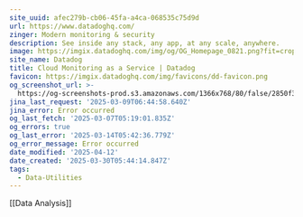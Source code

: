 ```yaml
---
site_uuid: afec279b-cb06-45fa-a4ca-068535c75d9d
url: https://www.datadoghq.com/
zinger: Modern monitoring & security
description: See inside any stack, any app, at any scale, anywhere.
image: https://imgix.datadoghq.com/img/og/OG_Homepage_0821.png?fit=crop&w=1200&h=630
site_name: Datadog
title: Cloud Monitoring as a Service | Datadog
favicon: https://imgix.datadoghq.com/img/favicons/dd-favicon.png
og_screenshot_url: >-
  https://og-screenshots-prod.s3.amazonaws.com/1366x768/80/false/2850f31e276b1d5ea84ab307c491a60a1ef46ea3c2986ceb55e478fa3cafd145.jpeg
jina_last_request: '2025-03-09T06:44:58.640Z'
jina_error: Error occurred
og_last_fetch: '2025-03-07T05:19:01.835Z'
og_errors: true
og_last_error: '2025-03-14T05:42:36.779Z'
og_error_message: Error occurred
date_modified: '2025-04-12'
date_created: '2025-03-30T05:44:14.847Z'
tags:
  - Data-Utilities
---
```











[[Data Analysis]]

